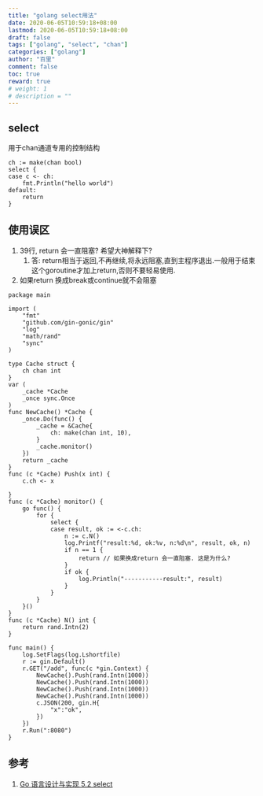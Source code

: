 ```yaml
---
title: "golang select用法"
date: 2020-06-05T10:59:18+08:00
lastmod: 2020-06-05T10:59:18+08:00
draft: false
tags: ["golang", "select", "chan"]
categories: ["golang"]
author: "百里"
comment: false
toc: true
reward: true
# weight: 1
# description = ""
---
```


## select 

用于chan通道专用的控制结构

```
ch := make(chan bool)
select {
case c <- ch:
	fmt.Println("hello world")
default:
	return
}
```

## 使用误区

1. 39行, return 会一直阻塞? 希望大神解释下?
    1. 答: return相当于返回,不再继续,将永远阻塞,直到主程序退出.一般用于结束这个goroutine才加上return,否则不要轻易使用.
2. 如果return 换成break或continue就不会阻塞

```
package main

import (
	"fmt"
	"github.com/gin-gonic/gin"
	"log"
	"math/rand"
	"sync"
)

type Cache struct {
	ch chan int
}
var (
	_cache *Cache
	_once sync.Once
)
func NewCache() *Cache {
	_once.Do(func() {
		_cache = &Cache{
			ch: make(chan int, 10),
		}
		_cache.monitor()
	})
	return _cache
}
func (c *Cache) Push(x int) {
	c.ch <- x

}
func (c *Cache) monitor() {
	go func() {
		for {
			select {
			case result, ok := <-c.ch:
				n := c.N()
				log.Printf("result:%d, ok:%v, n:%d\n", result, ok, n)
				if n == 1 {
					return // 如果换成return 会一直阻塞. 这是为什么?
				}
				if ok {
					log.Println("-----------result:", result)
				}
			}
		}
	}()
}
func (c *Cache) N() int {
	return rand.Intn(2)
}

func main() {
	log.SetFlags(log.Lshortfile)
	r := gin.Default()
	r.GET("/add", func(c *gin.Context) {
		NewCache().Push(rand.Intn(1000))
		NewCache().Push(rand.Intn(1000))
		NewCache().Push(rand.Intn(1000))
		NewCache().Push(rand.Intn(1000))
		c.JSON(200, gin.H{
			"x":"ok",
		})
	})
	r.Run(":8080")
}

```





## 参考

1. [Go 语言设计与实现 5.2 select](https://draveness.me/golang/docs/part2-foundation/ch05-keyword/golang-select/)


